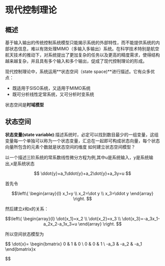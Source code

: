 # 现代控制理论

## 概述

基于输入输出的传统控制系统模型只能揭示系统的外部特性，而不能提供系统的内部状态信息，难以有效处理MIMO（多输入多输出）系统。在科学技术特别是航空航天技术的推动下，对系统提出了更加复杂的任务以及更高的精度需求，使得结构越来越复杂，并且具有多个输入和多个输出，促成了现代控制理论的形成。

现代控制理论中，系统运用**状态空间（state space)**进行描述。它有众多优点：

+ 既适用于SISO系统，又适用于MIMO系统
+ 既可分析线性定常系统，又可分析时变系统

状态空间是**时域模型**

## 状态空间
**状态变量(state variable)**:描述系统时，必定可以找到数目最少的一组变量，这组变量每一个单独可以称为一个状态变量，汇总在一起即可构成状态向量，每个状态向量所包含的元素个数就是状态空间的维度
如何建立状态空间模型？

以一个描述三阶系统的常系数线性微分方程为例,其中u是系统输入，y是系统输出,x是系统状态

$$ \ddot{y}+a_1\ddot{y}+a_2\dot{y}+a_3y=u $$

首先令

$$\left\{
\begin{array}{l}
    x_1=y  \\
    x_2=\dot y \\
    x_3=\ddot y 
\end{array}
\right.
$$

然后建立$\dot{x}$和x的关系：

$$\left\{
\begin{array}{l}
    \dot{x_1}=x_2 \\
    \dot{x_2}=x_3 \\
    \dot{x_3}=-a_3x_1-a_2x_2-a_1x_3+u
\end{array}
\right.
$$

所以空间状态模型为

$$
 \dot{x}=
 \begin{bmatrix}
 0 & 1 & 0 \\
 0 & 0 & 1 \\
 -a_3 & -a_2 & -a_1
 \end{bmatrix}x

$$ 


